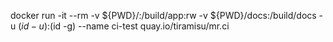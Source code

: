 


docker run -it --rm -v ${PWD}/:/build/app:rw -v ${PWD}/docs:/build/docs -u $(id -u):$(id -g) --name ci-test quay.io/tiramisu/mr.ci
